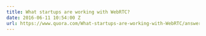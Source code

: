 ```yaml
---
title: What startups are working with WebRTC?
date: 2016-06-11 10:54:00 Z
url: https://www.quora.com/What-startups-are-working-with-WebRTC/answer/Gilles-Bertaux
---
```


